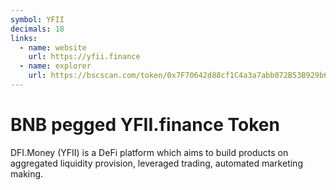 ```yaml
---
symbol: YFII
decimals: 18
links:
  - name: website
    url: https://yfii.finance
  - name: explorer
    url: https://bscscan.com/token/0x7F70642d88cf1C4a3a7abb072B53B929b653edA5
---
```


# BNB pegged YFII.finance Token

DFI.Money (YFII) is a DeFi platform which aims to build products on aggregated liquidity provision, leveraged trading, automated marketing making.
